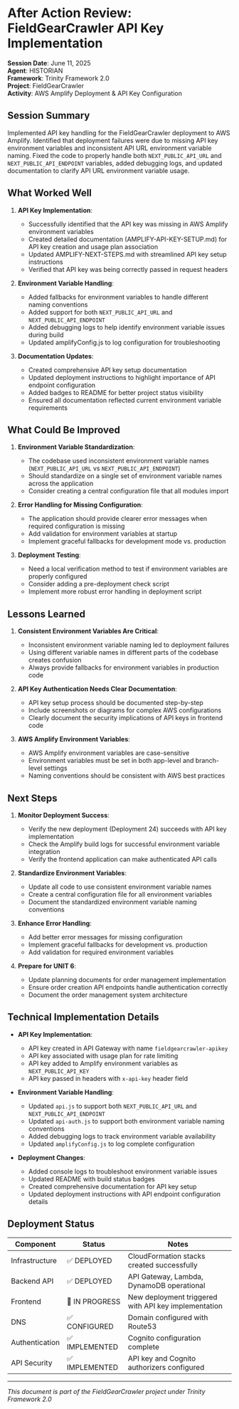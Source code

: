 # After Action Review: FieldGearCrawler API Key Implementation

**Session Date**: June 11, 2025  
**Agent**: HISTORIAN  
**Framework**: Trinity Framework 2.0  
**Project**: FieldGearCrawler  
**Activity**: AWS Amplify Deployment & API Key Configuration  

## Session Summary

Implemented API key handling for the FieldGearCrawler deployment to AWS Amplify. Identified that deployment failures were due to missing API key environment variables and inconsistent API URL environment variable naming. Fixed the code to properly handle both `NEXT_PUBLIC_API_URL` and `NEXT_PUBLIC_API_ENDPOINT` variables, added debugging logs, and updated documentation to clarify API URL environment variable usage.

## What Worked Well

1. **API Key Implementation**:
   - Successfully identified that the API key was missing in AWS Amplify environment variables
   - Created detailed documentation (AMPLIFY-API-KEY-SETUP.md) for API key creation and usage plan association
   - Updated AMPLIFY-NEXT-STEPS.md with streamlined API key setup instructions
   - Verified that API key was being correctly passed in request headers

2. **Environment Variable Handling**:
   - Added fallbacks for environment variables to handle different naming conventions
   - Added support for both `NEXT_PUBLIC_API_URL` and `NEXT_PUBLIC_API_ENDPOINT`
   - Added debugging logs to help identify environment variable issues during build
   - Updated amplifyConfig.js to log configuration for troubleshooting

3. **Documentation Updates**:
   - Created comprehensive API key setup documentation
   - Updated deployment instructions to highlight importance of API endpoint configuration
   - Added badges to README for better project status visibility
   - Ensured all documentation reflected current environment variable requirements

## What Could Be Improved

1. **Environment Variable Standardization**:
   - The codebase used inconsistent environment variable names (`NEXT_PUBLIC_API_URL` vs `NEXT_PUBLIC_API_ENDPOINT`)
   - Should standardize on a single set of environment variable names across the application
   - Consider creating a central configuration file that all modules import

2. **Error Handling for Missing Configuration**:
   - The application should provide clearer error messages when required configuration is missing
   - Add validation for environment variables at startup
   - Implement graceful fallbacks for development mode vs. production

3. **Deployment Testing**:
   - Need a local verification method to test if environment variables are properly configured
   - Consider adding a pre-deployment check script
   - Implement more robust error handling in deployment script

## Lessons Learned

1. **Consistent Environment Variables Are Critical**:
   - Inconsistent environment variable naming led to deployment failures
   - Using different variable names in different parts of the codebase creates confusion
   - Always provide fallbacks for environment variables in production code

2. **API Key Authentication Needs Clear Documentation**:
   - API key setup process should be documented step-by-step
   - Include screenshots or diagrams for complex AWS configurations
   - Clearly document the security implications of API keys in frontend code

3. **AWS Amplify Environment Variables**:
   - AWS Amplify environment variables are case-sensitive
   - Environment variables must be set in both app-level and branch-level settings
   - Naming conventions should be consistent with AWS best practices

## Next Steps

1. **Monitor Deployment Success**:
   - Verify the new deployment (Deployment 24) succeeds with API key implementation
   - Check the Amplify build logs for successful environment variable integration
   - Verify the frontend application can make authenticated API calls

2. **Standardize Environment Variables**:
   - Update all code to use consistent environment variable names
   - Create a central configuration file for all environment variables
   - Document the standardized environment variable naming conventions

3. **Enhance Error Handling**:
   - Add better error messages for missing configuration
   - Implement graceful fallbacks for development vs. production
   - Add validation for required environment variables

4. **Prepare for UNIT 6**:
   - Update planning documents for order management implementation
   - Ensure order creation API endpoints handle authentication correctly
   - Document the order management system architecture

## Technical Implementation Details

- **API Key Implementation**:
  - API key created in API Gateway with name `fieldgearcrawler-apikey`
  - API key associated with usage plan for rate limiting
  - API key added to Amplify environment variables as `NEXT_PUBLIC_API_KEY`
  - API key passed in headers with `x-api-key` header field

- **Environment Variable Handling**:
  - Updated `api.js` to support both `NEXT_PUBLIC_API_URL` and `NEXT_PUBLIC_API_ENDPOINT`
  - Updated `api-auth.js` to support both environment variable naming conventions
  - Added debugging logs to track environment variable availability
  - Updated `amplifyConfig.js` to log complete configuration

- **Deployment Changes**:
  - Added console logs to troubleshoot environment variable issues
  - Updated README with build status badges
  - Created comprehensive documentation for API key setup
  - Updated deployment instructions with API endpoint configuration details

## Deployment Status

| Component | Status | Notes |
|-----------|--------|-------|
| Infrastructure | ✅ DEPLOYED | CloudFormation stacks created successfully |
| Backend API | ✅ DEPLOYED | API Gateway, Lambda, DynamoDB operational |
| Frontend | 🔄 IN PROGRESS | New deployment triggered with API key implementation |
| DNS | ✅ CONFIGURED | Domain configured with Route53 |
| Authentication | ✅ IMPLEMENTED | Cognito configuration complete |
| API Security | ✅ IMPLEMENTED | API key and Cognito authorizers configured |

---

*This document is part of the FieldGearCrawler project under Trinity Framework 2.0*